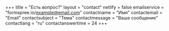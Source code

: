 +++
title = "Есть вопрос?"
layout = "contact"
netlify = false
emailservice = "formspree.io/example@email.com"
contactname = "Имя"
contactemail = "Email"
contactsubject = "Тема"
contactmessage = "Ваше сообщение"
contactlang = "ru"
contactanswertime = 24
+++
